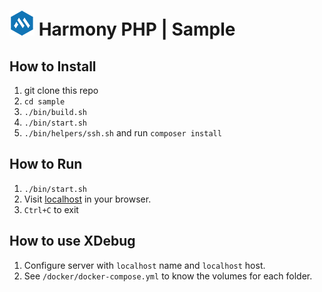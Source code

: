 # ![Mobile Jazz Badge](https://raw.githubusercontent.com/mobilejazz/metadata/master/images/icons/mj-40x40.png) Harmony PHP | Sample

## How to Install

1. git clone this repo
1. `cd sample`
1. `./bin/build.sh`
1. `./bin/start.sh`
1. `./bin/helpers/ssh.sh` and run `composer install`

## How to Run

1. `./bin/start.sh`
1. Visit [localhost](http://localhost/) in your browser.
1. `Ctrl+C` to exit

## How to use XDebug

1. Configure server with `localhost` name and `localhost` host.
1. See `/docker/docker-compose.yml` to know the volumes for
 each
 folder.

